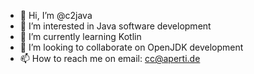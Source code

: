 - 👋 Hi, I’m @c2java
- 👀 I’m interested in Java software development
- 🌱 I’m currently learning Kotlin
- 💞️ I’m looking to collaborate on OpenJDK development
- 📫 How to reach me on email: cc@aperti.de

<!---
c2java/c2java is a ✨ special ✨ repository because its `README.md` (this file) appears on your GitHub profile.
You can click the Preview link to take a look at your changes.
--->
